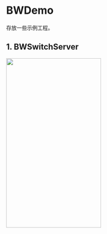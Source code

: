 # BWDemo

存放一些示例工程。


## 1. BWSwitchServer

<img src="https://github.com/wz15011015/BWDemo/blob/master/Resources/Screenshots/Switch_Server.gif" width="255" height="453">
